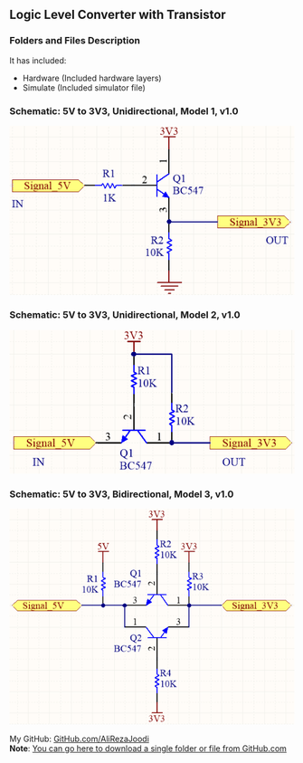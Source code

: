 ## Logic Level Converter with Transistor

### Folders and Files Description
It has included:  
- Hardware (Included hardware layers)  
- Simulate (Included simulator file)  

### Schematic: 5V to 3V3, Unidirectional, Model 1, v1.0  
![](Hardware/Model1_v1.0.png)

### Schematic: 5V to 3V3, Unidirectional, Model 2, v1.0  
![](Hardware/Model2_v1.0.png)

### Schematic: 5V to 3V3, Bidirectional, Model 3, v1.0  
![](Hardware/Model3_v1.0.png)


My GitHub: [GitHub.com/AliRezaJoodi](https://github.com/AliRezaJoodi)  
**Note**: [You can go here to download a single folder or file from GitHub.com](https://minhaskamal.github.io/DownGit/#/home)
